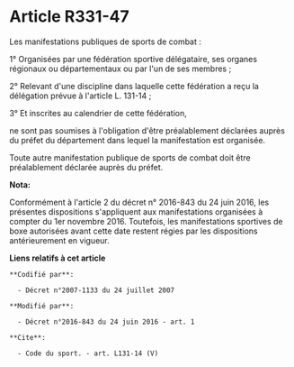 # Article R331-47

Les manifestations publiques de sports de combat : 

1° Organisées par une fédération sportive délégataire, ses organes régionaux ou départementaux ou par l'un de ses membres ; 

2° Relevant d'une discipline dans laquelle cette fédération a reçu la délégation prévue à l'article L. 131-14 ; 

3° Et inscrites au calendrier de cette fédération, 

ne sont pas soumises à l'obligation d'être préalablement déclarées auprès du préfet du département dans lequel la
manifestation est organisée. 

Toute autre manifestation publique de sports de combat doit être préalablement déclarée auprès du préfet.

**Nota:**

Conformément à l'article 2 du décret n° 2016-843 du 24 juin 2016, les présentes dispositions s'appliquent aux manifestations
organisées à compter du 1er novembre 2016. Toutefois, les manifestations sportives de boxe autorisées avant cette date
restent régies par les dispositions antérieurement en vigueur.

**Liens relatifs à cet article**

	**Codifié par**:

	  - Décret n°2007-1133 du 24 juillet 2007

	**Modifié par**:

	  - Décret n°2016-843 du 24 juin 2016 - art. 1

	**Cite**:

	  - Code du sport. - art. L131-14 (V)
